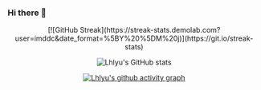 ### Hi there 👋

<!--
**imddc/imddc** is a ✨ _special_ ✨ repository because its `README.md` (this file) appears on your GitHub profile.

Here are some ideas to get you started:

- 🔭 I’m currently working on ...
- 🌱 I’m currently learning ...
- 👯 I’m looking to collaborate on ...
- 🤔 I’m looking for help with ...
- 💬 Ask me about ...
- 📫 How to reach me: ...
- 😄 Pronouns: ...
- ⚡ Fun fact: ...
-->
<div align="center">
[![GitHub Streak](https://streak-stats.demolab.com?user=imddc&date_format=%5BY%20%5DM%20j)](https://git.io/streak-stats)

![Lhlyu's GitHub stats](https://github-readme-stats.vercel.app/api?username=imddc&show_icons=true&theme=buefy)
  
[![Lhlyu's github activity graph](https://github-readme-activity-graph.vercel.app/graph?username=imddc&bg_color=ffffff&color=000000&line=7957d5&point=ff3961&area=true&hide_border=true)](https://github.com/ashutosh00710/github-readme-activity-graph)
</div>
